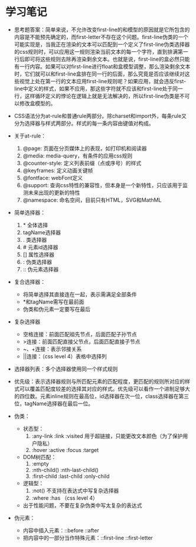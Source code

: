 # 学习笔记

* 思考题答案：简单来说，不允许改变first-line的和模型的原因就是它所包含的内容是不能预先确定的，而first-letter不存在这个问题。first-line伪类的一个可能实现是，当我正在渲染的文本可以匹配到一个定义了first-line伪类选择器的css规则时，可以应用这一规则渲染当前文本的每一个字符，直到排满第一行后即可将这些规则去除再渲染剩余文本。也就是说，first-line的盒必然只能有一行内容。如果可以对first-line进行float和盒模型调整，那么渲染剩余文本时，它们就可以和first-line盒排在同一行的后面，那么究竟是否应该继续对这些视觉上处在第一行的文本应用first-line规则呢？如果应用，就会违反first-line中定义的样式，如果不应用，那这些字符就不应该和first-line处于同一行，这样循环定义的悖论在逻辑上就是无法解决的，所以first-line伪类是不可以修改盒模型的。

* CSS语法分为at-rule和普通rule两部分。除charset和import外，每条rule又分为选择器与样式两部分。样式的每一条内容由键值对构成。

* 关于at-rule：
  1. @page: 页面在分页媒体上的表现，如打印机和阅读器
  1. @media: media-query，有条件的应用css规则
  1. @counter-style: 定义列表前缀（点或序号）的样式
  1. @keyframes: 定义动画关键帧
  1. @fontface: webFont定义
  1. @support: 查询css特性的兼容性，但本身是一个新特性，只应该用于监测未来出现的更新的特性
  1. @namespace: 命名空间，目前只有HTML，SVG和MathML

* 简单选择器：
  1. \* 全体选择
  1. tagName选择器
  1. . 类选择器
  1. \# 元素id选择器
  1. \[\] 属性选择器
  1. : 伪类选择器
  1. :: 伪元素选择器

* 复合选择器：
  * 将简单选择其直接连在一起，表示需满足全部条件
  * \*和tagName需写在最前面
  * 伪类和伪元素一定要写在最后

* 复杂选择器
  * 空格连接：前面匹配祖先节点，后面匹配子孙节点
  * \>连接：前面匹配直接父节点，后面匹配直接子节点
  * ~、+连接：表示邻接关系
  * ||连接：（css level 4）表格中选择列

* 选择器列表：多个选择器使用同一个样式规则

* 优先级：表示选择器规则与所匹配元素的匹配程度，更匹配的规则所对应的样式可以覆盖匹配度较差的选择其对应的样式。优先级可以看作一个进制足够大的四位数。元素inline规则在最高位，id选择器在次一位，class选择器在第三位，tagName选择器在最后一位。

* 伪类：
  * 状态型：
    1. :any-link :link :visited 用于超链接，只能更改文本颜色（为了保护用户隐私）
    1. :hover :active :focus :target
  * DOM树匹配：
    1. :empty
    1. :nth-child() :nth-last-child()
    1. :first-child :last-child :only-child
  * 逻辑型：
    1. :not() 不支持在表达式中写复杂选择器
    1. :where :has （css level 4）
  * 出于性能问题，不要在复杂伪类中写太复杂的表达式

* 伪元素：
  * 内容中插入元素：::before ::after
  * 把内容中的一部分当作特殊元素：::first-line ::first-letter
